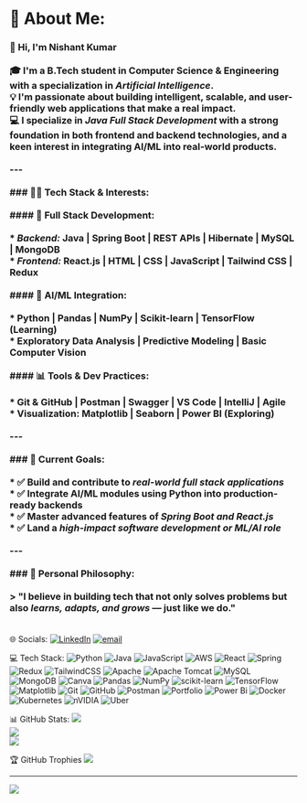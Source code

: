 # 💫 About Me:
### 👋 Hi, I'm Nishant Kumar<br><br>🎓 I'm a B.Tech student in Computer Science & Engineering with a specialization in *Artificial Intelligence*.<br>💡 I'm passionate about building intelligent, scalable, and user-friendly web applications that make a real impact.<br>💻 I specialize in *Java Full Stack Development* with a strong foundation in both frontend and backend technologies, and a keen interest in integrating AI/ML into real-world products.<br><br>---<br><br>### 👨‍💻 Tech Stack & Interests:<br><br>#### 🔧 Full Stack Development:<br><br>* *Backend:* Java | Spring Boot | REST APIs | Hibernate | MySQL | MongoDB<br>* *Frontend:* React.js | HTML | CSS | JavaScript | Tailwind CSS | Redux<br><br>#### 🤖 AI/ML Integration:<br><br>* Python | Pandas | NumPy | Scikit-learn | TensorFlow (Learning)<br>* Exploratory Data Analysis | Predictive Modeling | Basic Computer Vision<br><br>#### 📊 Tools & Dev Practices:<br><br>* Git & GitHub | Postman | Swagger | VS Code | IntelliJ | Agile<br>* Visualization: Matplotlib | Seaborn | Power BI (Exploring)<br><br>---<br><br>### 🚀 Current Goals:<br><br>* ✅ Build and contribute to *real-world full stack applications*<br>* ✅ Integrate AI/ML modules using Python into production-ready backends<br>* ✅ Master advanced features of *Spring Boot and React.js*<br>* ✅ Land a *high-impact software development or ML/AI role*<br><br>---<br><br>### 🌟 Personal Philosophy:<br><br>> "I believe in building tech that not only solves problems but also *learns, adapts, and grows* — just like we do."<br><br>


 🌐 Socials:
[![LinkedIn](https://img.shields.io/badge/LinkedIn-%230077B5.svg?logo=linkedin&logoColor=white)](https://linkedin.com/in/https://www.linkedin.com/in/nishant-singh-a20296325/) [![email](https://img.shields.io/badge/Email-D14836?logo=gmail&logoColor=white)](mailto:nishantsingh66770@gmail.com) 

 💻 Tech Stack:
![Python](https://img.shields.io/badge/python-3670A0?style=for-the-badge&logo=python&logoColor=ffdd54) ![Java](https://img.shields.io/badge/java-%23ED8B00.svg?style=for-the-badge&logo=openjdk&logoColor=white) ![JavaScript](https://img.shields.io/badge/javascript-%23323330.svg?style=for-the-badge&logo=javascript&logoColor=%23F7DF1E) ![AWS](https://img.shields.io/badge/AWS-%23FF9900.svg?style=for-the-badge&logo=amazon-aws&logoColor=white) ![React](https://img.shields.io/badge/react-%2320232a.svg?style=for-the-badge&logo=react&logoColor=%2361DAFB) ![Spring](https://img.shields.io/badge/spring-%236DB33F.svg?style=for-the-badge&logo=spring&logoColor=white) ![Redux](https://img.shields.io/badge/redux-%23593d88.svg?style=for-the-badge&logo=redux&logoColor=white) ![TailwindCSS](https://img.shields.io/badge/tailwindcss-%2338B2AC.svg?style=for-the-badge&logo=tailwind-css&logoColor=white) ![Apache](https://img.shields.io/badge/apache-%23D42029.svg?style=for-the-badge&logo=apache&logoColor=white) ![Apache Tomcat](https://img.shields.io/badge/apache%20tomcat-%23F8DC75.svg?style=for-the-badge&logo=apache-tomcat&logoColor=black) ![MySQL](https://img.shields.io/badge/mysql-4479A1.svg?style=for-the-badge&logo=mysql&logoColor=white) ![MongoDB](https://img.shields.io/badge/MongoDB-%234ea94b.svg?style=for-the-badge&logo=mongodb&logoColor=white) ![Canva](https://img.shields.io/badge/Canva-%2300C4CC.svg?style=for-the-badge&logo=Canva&logoColor=white) ![Pandas](https://img.shields.io/badge/pandas-%23150458.svg?style=for-the-badge&logo=pandas&logoColor=white) ![NumPy](https://img.shields.io/badge/numpy-%23013243.svg?style=for-the-badge&logo=numpy&logoColor=white) ![scikit-learn](https://img.shields.io/badge/scikit--learn-%23F7931E.svg?style=for-the-badge&logo=scikit-learn&logoColor=white) ![TensorFlow](https://img.shields.io/badge/TensorFlow-%23FF6F00.svg?style=for-the-badge&logo=TensorFlow&logoColor=white) ![Matplotlib](https://img.shields.io/badge/Matplotlib-%23ffffff.svg?style=for-the-badge&logo=Matplotlib&logoColor=black) ![Git](https://img.shields.io/badge/git-%23F05033.svg?style=for-the-badge&logo=git&logoColor=white) ![GitHub](https://img.shields.io/badge/github-%23121011.svg?style=for-the-badge&logo=github&logoColor=white) ![Postman](https://img.shields.io/badge/Postman-FF6C37?style=for-the-badge&logo=postman&logoColor=white) ![Portfolio](https://img.shields.io/badge/Portfolio-%23000000.svg?style=for-the-badge&logo=firefox&logoColor=#FF7139) ![Power Bi](https://img.shields.io/badge/power_bi-F2C811?style=for-the-badge&logo=powerbi&logoColor=black) ![Docker](https://img.shields.io/badge/docker-%230db7ed.svg?style=for-the-badge&logo=docker&logoColor=white) ![Kubernetes](https://img.shields.io/badge/kubernetes-%23326ce5.svg?style=for-the-badge&logo=kubernetes&logoColor=white) ![nVIDIA](https://img.shields.io/badge/nVIDIA-%2376B900.svg?style=for-the-badge&logo=nVIDIA&logoColor=white) ![Uber](https://img.shields.io/badge/Uber-%23000000.svg?style=for-the-badge&logo=Uber&logoColor=white)



📊 GitHub Stats:
![](https://github-readme-stats.vercel.app/api?username=Nishant0986&theme=vue-dark&hide_border=false&include_all_commits=false&count_private=false)<br/>
![](https://nirzak-streak-stats.vercel.app/?user=Nishant0986&theme=vue-dark&hide_border=false)<br/>
![](https://github-readme-stats.vercel.app/api/top-langs/?username=Nishant0986&theme=vue-dark&hide_border=false&include_all_commits=false&count_private=false&layout=compact)

 🏆 GitHub Trophies
![](https://github-profile-trophy.vercel.app/?username=Nishant0986&theme=radical&no-frame=false&no-bg=true&margin-w=4)

---
[![](https://visitcount.itsvg.in/api?id=Nishant0986&icon=0&color=0)](https://visitcount.itsvg.in)

<!-- Proudly created with GPRM ( https://gprm.itsvg.in ) -->
